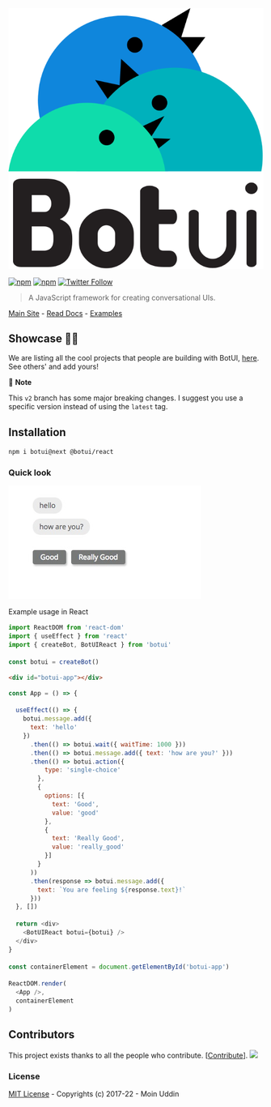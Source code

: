 ![logo](packages/botui/assets/logo.svg)

[![npm](https://img.shields.io/npm/v/botui.svg?style=flat-square)](https://www.npmjs.com/package/botui) [![npm](https://img.shields.io/npm/dm/botui.svg?style=flat-square)](https://www.npmjs.com/package/botui) [![Twitter Follow](https://img.shields.io/twitter/follow/moinism)](https://twitter.com/moinism)

> A JavaScript framework for creating conversational UIs.


[Main Site](https://botui.org) - [Read Docs](https://docs.botui.org) - [Examples](https://github.com/moinism/botui-examples)

## Showcase 🎇✨

We are listing all the cool projects that people are building with BotUI, [here](https://github.com/botui/botui/blob/master/Showcase.md). See others' and add yours!

🚨 **Note**

This `v2` branch has some major breaking changes. I suggest you use a specific version instead of using the `latest` tag.

## Installation

```bash
npm i botui@next @botui/react
```

### Quick look

![preview](packages/botui/assets/preview.png)

Example usage in React

```js
import ReactDOM from 'react-dom'
import { useEffect } from 'react'
import { createBot, BotUIReact } from 'botui'

const botui = createBot()
```

```html
<div id="botui-app"></div>
```

```js
const App = () => {

  useEffect(() => {
    botui.message.add({
      text: 'hello'
    })
      .then(() => botui.wait({ waitTime: 1000 }))
      .then(() => botui.message.add({ text: 'how are you?' }))
      .then(() => botui.action({
          type: 'single-choice'
        },
        {
          options: [{
            text: 'Good',
            value: 'good'
          },
          {
            text: 'Really Good',
            value: 'really_good'
          }]
        }
      ))
      .then(response => botui.message.add({
        text: `You are feeling ${response.text}!`
      }))
  }, [])

  return <div>
    <BotUIReact botui={botui} />
  </div>
}

const containerElement = document.getElementById('botui-app')

ReactDOM.render(
  <App />,
  containerElement
)
```

## Contributors

This project exists thanks to all the people who contribute. [[Contribute](CONTRIBUTING.md)].
<a href="https://github.com/botui/botui/graphs/contributors"><img src="https://opencollective.com/botui/contributors.svg?width=890&button=false" /></a>


### License

[MIT License](https://github.com/moinism/botui/blob/master/LICENSE) - Copyrights (c) 2017-22 - Moin Uddin
